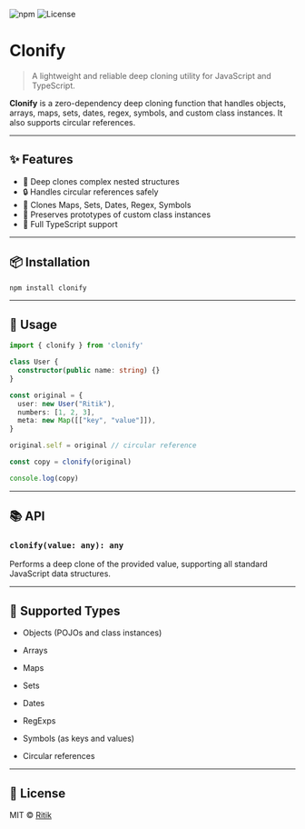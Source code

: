![npm](https://img.shields.io/npm/v/clonify?cacheSeconds=10)
![License](https://img.shields.io/github/license/Ritik97/clonify)


# Clonify

> A lightweight and reliable deep cloning utility for JavaScript and TypeScript.

**Clonify** is a zero-dependency deep cloning function that handles objects, arrays, maps, sets, dates, regex, symbols, and custom class instances. It also supports circular references.

---

## ✨ Features

- 🔁 Deep clones complex nested structures  
- 🔒 Handles circular references safely  
- 🧠 Clones Maps, Sets, Dates, Regex, Symbols  
- 💎 Preserves prototypes of custom class instances  
- 🧾 Full TypeScript support  

---

## 📦 Installation

```bash
npm install clonify
```

---

## 🚀 Usage

```ts
import { clonify } from 'clonify'

class User {
  constructor(public name: string) {}
}

const original = {
  user: new User("Ritik"),
  numbers: [1, 2, 3],
  meta: new Map([["key", "value"]]),
}

original.self = original // circular reference

const copy = clonify(original)

console.log(copy)
```

---

## 📚 API

### `clonify(value: any): any`
Performs a deep clone of the provided value, supporting all standard JavaScript data structures.

---

## 🧪 Supported Types

- Objects (POJOs and class instances)

- Arrays

- Maps

- Sets

- Dates

- RegExps

- Symbols (as keys and values)

- Circular references

---

## 📘 License

MIT © [Ritik](https://github.com/Ritik97)